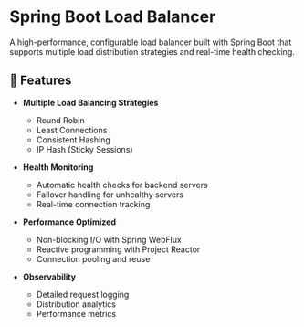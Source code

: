 # Spring Boot Load Balancer

A high-performance, configurable load balancer built with Spring Boot that supports multiple load distribution strategies and real-time health checking.

## 🚀 Features

- **Multiple Load Balancing Strategies**
  - Round Robin
  - Least Connections
  - Consistent Hashing
  - IP Hash (Sticky Sessions)
  
- **Health Monitoring**
  - Automatic health checks for backend servers
  - Failover handling for unhealthy servers
  - Real-time connection tracking

- **Performance Optimized**
  - Non-blocking I/O with Spring WebFlux
  - Reactive programming with Project Reactor
  - Connection pooling and reuse

- **Observability**
  - Detailed request logging
  - Distribution analytics
  - Performance metrics
